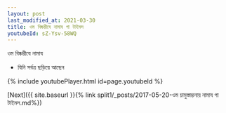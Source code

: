 ```yaml
---
layout: post
last_modified_at: 2021-03-30
title: ওম বিষ্কম্ভীযে নামায গা টাইমস
youtubeId: sZ-Ysv-58WQ
---
```

 
 
 ওম বিষ্কম্ভীযে নামায  
 
 -  যিনি সর্বত্র ছড়িয়ে আছেন 
 
  
 
  
 
 
 
 
 
 


{% include youtubePlayer.html id=page.youtubeId %}
 
[Next]({{ site.baseurl }}{% link  split1/_posts/2017-05-20-ওম চামুস্তাম্ভনায় নামায গা টাইমস.md%})
 

